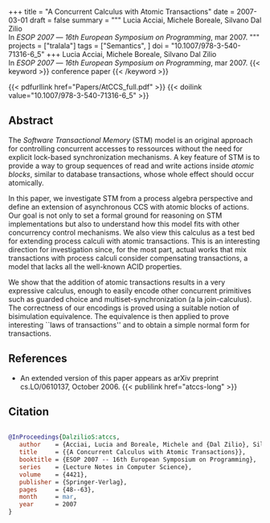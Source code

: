 +++
title = "A Concurrent Calculus with Atomic Transactions"
date = 2007-03-01
draft = false
summary = """
Lucia Acciai, Michele Boreale, Silvano Dal Zilio <br />
In _ESOP 2007_ — _16th European Symposium on Programming_, mar 2007.
"""
projects = ["tralala"]
tags = ["Semantics", ]
doi = "10.1007/978-3-540-71316-6_5"
+++
Lucia Acciai, Michele Boreale, Silvano Dal Zilio <br />
In _ESOP 2007_ — _16th European Symposium on Programming_, mar 2007.
{{< keyword >}} conference paper {{< /keyword >}}


{{< pdfurllink href="Papers/AtCCS_full.pdf" >}}
{{< doilink value="10.1007/978-3-540-71316-6_5" >}}

## Abstract
The _Software Transactional Memory_ (STM) model is an original approach for controlling
        concurrent accesses to ressources without the need for explicit lock-based synchronization
        mechanisms. A key feature of STM is to provide a way to group sequences of read and write
        actions inside _atomic blocks_, similar to database transactions, whose whole effect should
        occur atomically. 

In this paper, we investigate STM from a process algebra perspective and define an
        extension of asynchronous CCS with atomic blocks of actions. Our goal is not only to set a
        formal ground for reasoning on STM implementations but also to understand how this model
        fits with other concurrency control mechanisms. We also view this calculus as a test bed for
        extending process calculi with atomic transactions. This is an interesting direction for
        investigation since, for the most part, actual works that mix transactions with process
        calculi consider compensating transactions, a model that lacks all the well-known ACID
        properties.

We show that the addition of atomic transactions results in a very expressive calculus,
        enough to easily encode other concurrent primitives such as guarded choice and
        multiset-synchronization (a la join-calculus). The correctness of our encodings is proved
        using a suitable notion of bisimulation equivalence. The equivalence is then applied to
        prove interesting ``laws of transactions'' and to obtain a simple normal form for
        transactions.


## References
 * An extended version of this paper appears as
      arXiv preprint cs.LO/0610137, October 2006.
{{< publilink href="atccs-long" >}}




## Citation

```bibtex

@InProceedings{DalzilioS:atccs,
   author    = {Acciai, Lucia and Boreale, Michele and {Dal Zilio}, Silvano},
   title     = {{A Concurrent Calculus with Atomic Transactions}},
   booktitle = {ESOP 2007 -- 16th European Symposium on Programming},
   series    = {Lecture Notes in Computer Science},
   volume    = {4421},
   publisher = {Springer-Verlag},
   pages     = {48--63},
   month     = mar, 
   year      = 2007
}

````
